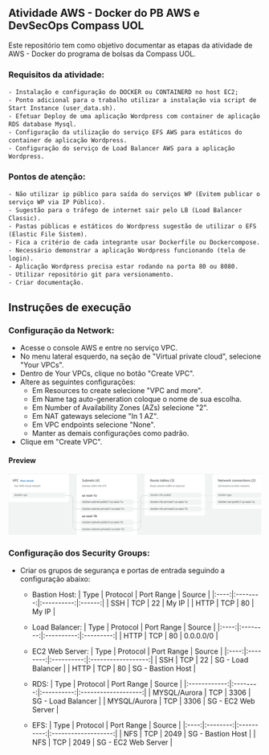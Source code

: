 ## Atividade AWS - Docker  do PB AWS e DevSecOps Compass UOL
Este repositório tem como objetivo documentar as etapas da atividade de AWS - Docker do programa de bolsas da Compass UOL.

### Requisitos da atividade:
    - Instalação e configuração do DOCKER ou CONTAINERD no host EC2;
    - Ponto adicional para o trabalho utilizar a instalação via script de Start Instance (user_data.sh).
    - Efetuar Deploy de uma aplicação Wordpress com container de aplicação RDS database Mysql.
    - Configuração da utilização do serviço EFS AWS para estáticos do container de aplicação Wordpress.
    - Configuração do serviço de Load Balancer AWS para a aplicação Wordpress.

### Pontos de atenção:
    - Não utilizar ip público para saída do serviços WP (Evitem publicar o serviço WP via IP Público).
    - Sugestão para o tráfego de internet sair pelo LB (Load Balancer Classic).
    - Pastas públicas e estáticos do Wordpress sugestão de utilizar o EFS (Elastic File Sistem).
    - Fica a critério de cada integrante usar Dockerfile ou Dockercompose.
    - Necessário demonstrar a aplicação Wordpress funcionando (tela de login).
    - Aplicação Wordpress precisa estar rodando na porta 80 ou 8080.
    - Utilizar repositório git para versionamento.
    - Criar documentação.

## Instruções de execução

### Configuração da Network:
- Acesse o console AWS e entre no serviço VPC.
- No menu lateral esquerdo, na seção de "Virtual private cloud", selecione "Your VPCs".
- Dentro de Your VPCs, clique no botão "Create VPC".
- Altere as seguintes configurações:
    - Em Resources to create selecione "VPC and more".
    - Em Name tag auto-generation coloque o nome de sua escolha.
    - Em Number of Availability Zones (AZs) selecione "2".
    - Em NAT gateways selecione "In 1 AZ".
    - Em VPC endpoints selecione "None".
    - Manter as demais configurações como padrão.
- Clique em "Create VPC".
#### Preview
<img src=mapa-vpc.PNG>

### Configuração dos Security Groups:
- Criar os grupos de segurança e portas de entrada seguindo a configuração abaixo:

    - Bastion Host:
        | Type | Protocol | Port Range | Source |
        |:----:|:--------:|:----------:|:------:|
        | SSH  | TCP      | 22         | My IP  |
        | HTTP | TCP      | 80         | My IP  |
    
    - Load Balancer:
        | Type | Protocol | Port Range |   Source  |
        |:----:|:--------:|:----------:|:---------:|
        | HTTP | TCP      | 80         | 0.0.0.0/0 |

    - EC2 Web Server:
        | Type | Protocol | Port Range |       Source       |
        |:----:|:--------:|:----------:|:------------------:|
        |  SSH |    TCP   |     22     | SG - Load Balancer |
        | HTTP |    TCP   |     80     |  SG - Bastion Host |   

    - RDS:
        |     Type     | Protocol | Port Range |        Source       |
        |:------------:|:--------:|:----------:|:-------------------:|
        | MYSQL/Aurora |    TCP   |    3306    |  SG - Load Balancer |
        | MYSQL/Aurora |    TCP   |    3306    | SG - EC2 Web Server |

    - EFS:
        | Type | Protocol | Port Range |        Source       |
        |:----:|:--------:|:----------:|:-------------------:|
        | NFS  | TCP      | 2049       | SG - Bastion Host   |
        | NFS  | TCP      | 2049       | SG - EC2 Web Server |
